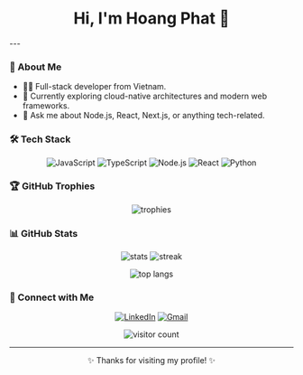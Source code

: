 <h1 align="center">Hi, I'm Hoang Phat 👋</h1>
---

### 🚀 About Me
- 🧑‍💻 Full-stack developer from Vietnam.
- 🌱 Currently exploring cloud-native architectures and modern web frameworks.
- 💬 Ask me about Node.js, React, Next.js, or anything tech-related.

### 🛠 Tech Stack
<p align="center">
  <img src="https://img.shields.io/badge/JavaScript-000?style=flat&logo=javascript" alt="JavaScript"/>
  <img src="https://img.shields.io/badge/TypeScript-000?style=flat&logo=typescript" alt="TypeScript"/>
  <img src="https://img.shields.io/badge/Node.js-000?style=flat&logo=node.js" alt="Node.js"/>
  <img src="https://img.shields.io/badge/React-000?style=flat&logo=react" alt="React"/>
  <img src="https://img.shields.io/badge/Python-000?style=flat&logo=python" alt="Python"/>
</p>

### 🏆 GitHub Trophies
<p align="center">
  <img src="https://github-profile-trophy.vercel.app/?username=hoangphatdev&theme=radical&no-frame=true&row=1&column=6" alt="trophies"/>
</p>

### 📊 GitHub Stats
<p align="center">
  <img src="https://github-readme-stats.vercel.app/api?username=hoangphatdev&show_icons=true&theme=radical" alt="stats"/>
  <img src="https://github-readme-streak-stats.herokuapp.com/?user=hoangphatdev&theme=radical" alt="streak"/>
</p>
<p align="center">
  <img src="https://github-readme-stats.vercel.app/api/top-langs/?username=hoangphatdev&layout=compact&theme=radical" alt="top langs"/>
</p>

### 🤝 Connect with Me
<p align="center">
  <a href="https://linkedin.com/in/hoangphatdev"><img src="https://img.shields.io/badge/LinkedIn-0077B5?style=for-the-badge&logo=linkedin&logoColor=white" alt="LinkedIn"></a>
  <a href="mailto:hoangphat@gmail.com"><img src="https://img.shields.io/badge/Gmail-D14836?style=for-the-badge&logo=gmail&logoColor=white" alt="Gmail"></a>
</p>

<p align="center">
  <img src="https://komarev.com/ghpvc/?username=hoangphatdev&style=flat-square&color=blue" alt="visitor count"/>
</p>

---

<p align="center">✨ Thanks for visiting my profile! ✨</p>
